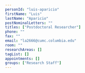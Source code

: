 ```yaml
---
personId: "luis-aparicio"
firstName: "Luis"
lastName: "Aparicio"
postNominalLetters: ""
titles: ["Postdoctoral Researcher"]
phone: ""
fax: ""
email: "la2666@cumc.columbia.edu"
room: ""
researchAreas: []
tagList: []
appointments: []
groups: ["Research Staff"]
---
```

